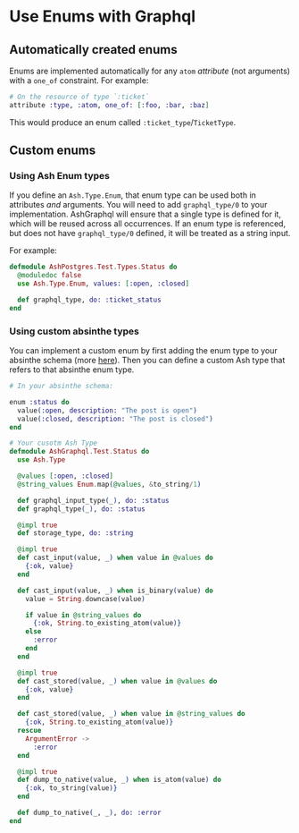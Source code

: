 # Use Enums with Graphql

## Automatically created enums

Enums are implemented automatically for any `atom` *attribute* (not arguments) with a `one_of` constraint. For example:

```elixir
# On the resource of type `:ticket`
attribute :type, :atom, one_of: [:foo, :bar, :baz]
```

This would produce an enum called `:ticket_type`/`TicketType`.

## Custom enums

### Using Ash Enum types

If you define an `Ash.Type.Enum`, that enum type can be used both in attributes *and* arguments. You will need to add `graphql_type/0` to your implementation. AshGraphql will ensure that a single type is defined for it, which will be reused across all occurrences. If an enum
type is referenced, but does not have `graphql_type/0` defined, it will
be treated as a string input.

For example:

```elixir
defmodule AshPostgres.Test.Types.Status do
  @moduledoc false
  use Ash.Type.Enum, values: [:open, :closed]

  def graphql_type, do: :ticket_status
end

```

### Using custom absinthe types

You can implement a custom enum by first adding the enum type to your absinthe schema (more [here](https://hexdocs.pm/absinthe/Absinthe.Type.Enum.html)). Then you can define a custom Ash type that refers to that absinthe enum type.

```elixir
# In your absinthe schema:

enum :status do
  value(:open, description: "The post is open")
  value(:closed, description: "The post is closed")
end
```

```elixir
# Your cusotm Ash Type
defmodule AshGraphql.Test.Status do
  use Ash.Type

  @values [:open, :closed]
  @string_values Enum.map(@values, &to_string/1)

  def graphql_input_type(_), do: :status
  def graphql_type(_), do: :status

  @impl true
  def storage_type, do: :string

  @impl true
  def cast_input(value, _) when value in @values do
    {:ok, value}
  end

  def cast_input(value, _) when is_binary(value) do
    value = String.downcase(value)

    if value in @string_values do
      {:ok, String.to_existing_atom(value)}
    else
      :error
    end
  end

  @impl true
  def cast_stored(value, _) when value in @values do
    {:ok, value}
  end

  def cast_stored(value, _) when value in @string_values do
    {:ok, String.to_existing_atom(value)}
  rescue
    ArgumentError ->
      :error
  end

  @impl true
  def dump_to_native(value, _) when is_atom(value) do
    {:ok, to_string(value)}
  end

  def dump_to_native(_, _), do: :error
end
```
